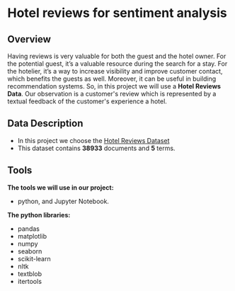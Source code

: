 # Hotel reviews for sentiment analysis
## Overview
Having reviews is very valuable for both the guest and the hotel owner. For the potential guest, it’s a valuable resource during the search for a stay. For the hotelier, it’s a way to increase visibility and improve customer contact, which benefits the guests as well. Moreover, it can be useful in building recommendation systems.
So, in this project we will use a **Hotel Reviews Data**. Our observation is a customer's review which is represented by a textual feedback of the customer's experience a hotel.
## Data Description
- In this project we choose the [Hotel Reviews Dataset](https://github.com/RaihanAk/Hotel-Review-Sentiment-Analysis_MachineLearning)
- This dataset contains **38933** documents and **5** terms.
## Tools
**The tools we will use in our project:**
- python, and Jupyter Notebook.


**The python libraries:**
- pandas
- matplotlib
- numpy
- seaborn
- scikit-learn
- nltk
- textblob
- itertools
